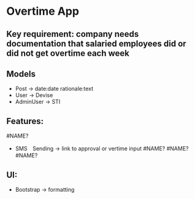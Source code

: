 # Overtime App

## Key requirement: company needs documentation that salaried employees did or did not get overtime each week

## Models
- Post -> date:date rationale:text
- User -> Devise
- AdminUser -> STI

## Features:
#NAME?
- SMS　Sending -> link to approval or vertime input
#NAME?
#NAME?
#NAME?

## UI:
- Bootstrap -> formatting